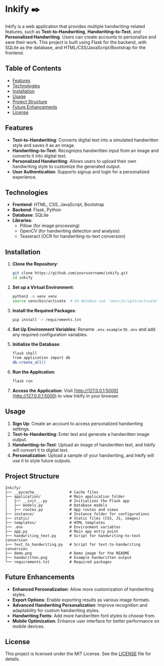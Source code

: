 

# Inkify ✒️

Inkify is a web application that provides multiple handwriting-related features, such as **Text-to-Handwriting**, **Handwriting-to-Text**, and **Personalized Handwriting**. Users can create accounts to personalize and save their work. This project is built using Flask for the backend, with SQLite as the database, and HTML/CSS/JavaScript/Bootstrap for the frontend.


## Table of Contents
- [Features](#features)
- [Technologies](#technologies)
- [Installation](#installation)
- [Usage](#usage)
- [Project Structure](#project-structure)
- [Future Enhancements](#future-enhancements)
- [License](#license)

## Features
- **Text-to-Handwriting**: Converts digital text into a simulated handwritten style and saves it as an image.
- **Handwriting-to-Text**: Recognizes handwritten input from an image and converts it into digital text.
- **Personalized Handwriting**: Allows users to upload their own handwriting style to customize the generated output.
- **User Authentication**: Supports signup and login for a personalized experience.

## Technologies
- **Frontend**: HTML, CSS, JavaScript, Bootstrap
- **Backend**: Flask, Python
- **Database**: SQLite
- **Libraries**:
  - Pillow (for image processing)
  - OpenCV (for handwriting detection and analysis)
  - Tesseract (OCR for handwriting-to-text conversion)

## Installation

1. **Clone the Repository**:
   ```bash
   git clone https://github.com/yourusername/inkify.git
   cd inkify
   ```

2. **Set up a Virtual Environment**:
   ```bash
   python3 -m venv venv
   source venv/bin/activate  # On Windows use `venv\Scripts\activate`
   ```

3. **Install the Required Packages**:
   ```bash
   pip install -r requirements.txt
   ```

4. **Set Up Environment Variables**:
   Rename `.env.example` to `.env` and add any required configuration variables.

5. **Initialize the Database**:
   ```bash
   flask shell
   from application import db
   db.create_all()
   ```

6. **Run the Application**:
   ```bash
   flask run
   ```

7. **Access the Application**:
   Visit [http://127.0.0.1:5000](http://127.0.0.1:5000) to view Inkify in your browser.

## Usage
1. **Sign Up**: Create an account to access personalized handwriting settings.
2. **Text-to-Handwriting**: Enter text and generate a handwritten image output.
3. **Handwriting-to-Text**: Upload an image of handwritten text, and Inkify will convert it to digital text.
4. **Personalization**: Upload a sample of your handwriting, and Inkify will use it to style future outputs.

## Project Structure
```plaintext
Inkify/
├── __pycache__              # Cache files
├── application/             # Main application folder
│   ├── __init__.py          # Initializes the Flask app
│   ├── models.py            # Database models
│   ├── routes.py            # App routes and views
├── instance/                # Instance folder for configurations
├── static/                  # Static files (CSS, JS, images)
├── templates/               # HTML templates
├── .env                     # Environment variables
├── app.py                   # Main app entry point
├── handwriting_text.py      # Script for handwriting-to-text conversion
├── text_to_handwriting.py   # Script for text-to-handwriting conversion
├── demo.png                 # Demo image for the README
├── handwritten.png          # Example handwritten output
└── requirements.txt         # Required packages
```

## Future Enhancements
- **Enhanced Personalization**: Allow more customization of handwriting styles.
- **Export Options**: Enable exporting results as various image formats.
- **Advanced Handwriting Personalization**: Improve recognition and adaptability for custom handwriting styles.
- **Handwriting Fonts**: Add more handwritten font styles to choose from.
- **Mobile Optimization**: Enhance user interface for better performance on mobile devices.

## License
This project is licensed under the MIT License. See the [LICENSE](LICENSE) file for details.
